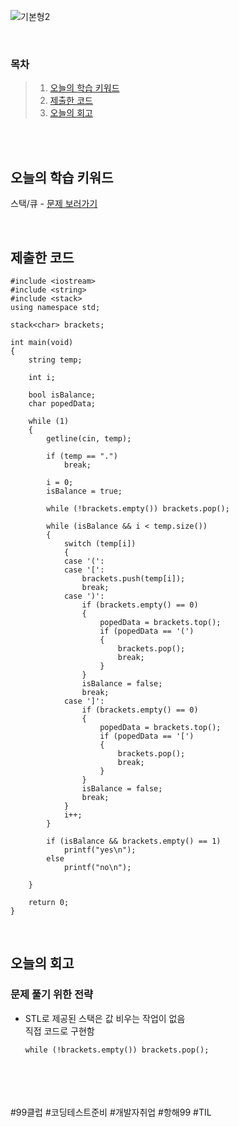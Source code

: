 ![기본형2](https://github.com/user-attachments/assets/4126ba22-53ad-4b3f-abb1-a53cb623eed8)

<br>

### 목차
> 1. [오늘의 학습 키워드](#오늘의-학습-키워드)
> 2. [제출한 코드](#제출한-코드)
> 3. [오늘의 회고](#오늘의-회고)

<br><br>

## 오늘의 학습 키워드
스택/큐 - [문제 보러가기](https://www.acmicpc.net/problem/4949)
  
<br>

## 제출한 코드
```
#include <iostream>
#include <string>
#include <stack>
using namespace std;

stack<char> brackets;

int main(void)
{
	string temp;

	int i;

	bool isBalance;
	char popedData;

	while (1)
	{
		getline(cin, temp);

		if (temp == ".")
			break;

		i = 0;
		isBalance = true;

		while (!brackets.empty()) brackets.pop();

		while (isBalance && i < temp.size())
		{
			switch (temp[i])
			{
			case '(':
			case '[':
				brackets.push(temp[i]);
				break;
			case ')':
				if (brackets.empty() == 0)
				{
					popedData = brackets.top();
					if (popedData == '(')
					{
						brackets.pop();
						break;
					}
				}
				isBalance = false;
				break;
			case ']':
				if (brackets.empty() == 0)
				{
					popedData = brackets.top();
					if (popedData == '[')
					{
						brackets.pop();
						break;
					}
				}
				isBalance = false;
				break;
			}
			i++;
		}

		if (isBalance && brackets.empty() == 1)
			printf("yes\n");
		else
			printf("no\n");
			
	}

	return 0;
}
```

<br>

## 오늘의 회고
### 문제 풀기 위한 전략
* STL로 제공된 스택은 값 비우는 작업이 없음 <br>
  직접 코드로 구현함
  ```
  while (!brackets.empty()) brackets.pop();
  ```  

<br>    
<br>
<br>
<br>
#99클럽 #코딩테스트준비 #개발자취업 #항해99 #TIL
